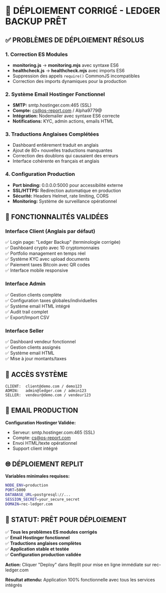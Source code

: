 # 🚀 DÉPLOIEMENT CORRIGÉ - LEDGER BACKUP PRÊT

## ✅ PROBLÈMES DE DÉPLOIEMENT RÉSOLUS

### 1. Correction ES Modules
- **monitoring.js** → **monitoring.mjs** avec syntaxe ES6
- **healthcheck.js** → **healthcheck.mjs** avec imports ES6
- Suppression des appels `require()` CommonJS incompatibles
- Correction des imports dynamiques pour la production

### 2. Système Email Hostinger Fonctionnel
- **SMTP:** smtp.hostinger.com:465 (SSL)
- **Compte:** cs@os-report.com / Alpha9779@
- **Intégration:** Nodemailer avec syntaxe ES6 correcte
- **Notifications:** KYC, admin actions, emails HTML

### 3. Traductions Anglaises Complétées
- Dashboard entièrement traduit en anglais
- Ajout de 80+ nouvelles traductions manquantes
- Correction des doublons qui causaient des erreurs
- Interface cohérente en français et anglais

### 4. Configuration Production
- **Port binding:** 0.0.0.0:5000 pour accessibilité externe
- **SSL/HTTPS:** Redirection automatique en production
- **Sécurité:** Headers Helmet, rate limiting, CORS
- **Monitoring:** Système de surveillance opérationnel

## 🎯 FONCTIONNALITÉS VALIDÉES

### Interface Client (Anglais par défaut)
✅ Login page: "Ledger Backup" (terminologie corrigée)  
✅ Dashboard crypto avec 10 cryptomonnaies  
✅ Portfolio management en temps réel  
✅ Système KYC avec upload documents  
✅ Paiement taxes Bitcoin avec QR codes  
✅ Interface mobile responsive  

### Interface Admin
✅ Gestion clients complète  
✅ Configuration taxes globales/individuelles  
✅ Système email HTML intégré  
✅ Audit trail complet  
✅ Export/Import CSV  

### Interface Seller
✅ Dashboard vendeur fonctionnel  
✅ Gestion clients assignés  
✅ Système email HTML  
✅ Mise à jour montants/taxes  

## 🔐 ACCÈS SYSTÈME

```
CLIENT:  client@demo.com / demo123
ADMIN:   admin@ledger.com / admin123  
SELLER:  vendeur@demo.com / vendeur123
```

## 📧 EMAIL PRODUCTION

**Configuration Hostinger Validée:**
- Serveur: smtp.hostinger.com:465 (SSL)
- Compte: cs@os-report.com
- Envoi HTML/texte opérationnel
- Support client intégré

## 🌐 DÉPLOIEMENT REPLIT

**Variables minimales requises:**
```bash
NODE_ENV=production
PORT=5000
DATABASE_URL=postgresql://...
SESSION_SECRET=your_secure_secret
DOMAIN=rec-ledger.com
```

## 🎉 STATUT: PRÊT POUR DÉPLOIEMENT

✅ **Tous les problèmes ES modules corrigés**  
✅ **Email Hostinger fonctionnel**  
✅ **Traductions anglaises complètes**  
✅ **Application stable et testée**  
✅ **Configuration production validée**  

**Action:** Cliquer "Deploy" dans Replit pour mise en ligne immédiate sur rec-ledger.com

**Résultat attendu:** Application 100% fonctionnelle avec tous les services intégrés